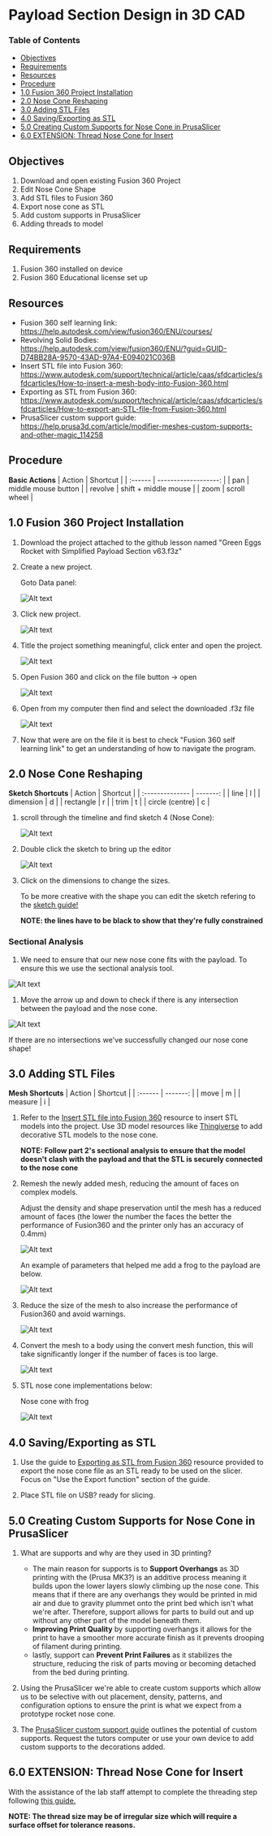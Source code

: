 # Payload Section Design in 3D CAD <!-- omit from toc -->

### Table of Contents <!-- omit from toc -->
- [Objectives](#objectives)
- [Requirements](#requirements)
- [Resources](#resources)
- [Procedure](#procedure)
- [1.0 Fusion 360 Project Installation](#10-fusion-360-project-installation)
- [2.0 Nose Cone Reshaping](#20-nose-cone-reshaping)
- [3.0 Adding STL Files](#30-adding-stl-files)
- [4.0 Saving/Exporting as STL](#40-savingexporting-as-stl)
- [5.0 Creating Custom Supports for Nose Cone in PrusaSlicer](#50-creating-custom-supports-for-nose-cone-in-prusaslicer)
- [6.0 EXTENSION: Thread Nose Cone for Insert](#60-extension-thread-nose-cone-for-insert)


## Objectives
1. Download and open existing Fusion 360 Project
1. Edit Nose Cone Shape
1. Add STL files to Fusion 360 
1. Export nose cone as STL
1. Add custom supports in PrusaSlicer
1. Adding threads to model

## Requirements
1. Fusion 360 installed on device
2. Fusion 360 Educational license set up

## Resources
- Fusion 360 self learning link: https://help.autodesk.com/view/fusion360/ENU/courses/
- Revolving Solid Bodies: https://help.autodesk.com/view/fusion360/ENU/?guid=GUID-D74BB28A-9570-43AD-97A4-E094021C036B
- Insert STL file into Fusion 360: https://www.autodesk.com/support/technical/article/caas/sfdcarticles/sfdcarticles/How-to-insert-a-mesh-body-into-Fusion-360.html
- Exporting as STL from Fusion 360: https://www.autodesk.com/support/technical/article/caas/sfdcarticles/sfdcarticles/How-to-export-an-STL-file-from-Fusion-360.html
- PrusaSlicer custom support guide: https://help.prusa3d.com/article/modifier-meshes-custom-supports-and-other-magic_114258

## Procedure

**Basic Actions**
| Action  |             Shortcut |
| :------ | -------------------: |
| pan     |  middle mouse button |
| revolve | shift + middle mouse |
| zoom    |         scroll wheel |


## 1.0 Fusion 360 Project Installation

1. Download the project attached to the github lesson named "Green Eggs Rocket with Simplified Payload Section v63.f3z"

1. Create a new project. 
   
   Goto Data panel:

   ![Alt text](figures/datapanel.png)

1. Click new project.
   
   ![Alt text](figures/newproject.png)

1. Title the project something meaningful, click enter and open the project. 

   ![Alt text](figures/nameproject.png)

1. Open Fusion 360 and click on the file button -> open

   ![Alt text](figures/Fusion360_open_file.png)

1. Open from my computer then find and select the downloaded .f3z file

   ![Alt text](figures/Fusion360_open_fmc.png)

1. Now that were are on the file it is best to check "Fusion 360 self learning link" to get an understanding of how to navigate the program.

## 2.0 Nose Cone Reshaping

**Sketch Shortcuts**
| Action          | Shortcut |
| :-------------- | -------: |
| line            |        l |
| dimension       |        d |
| rectangle       |        r |
| trim            |        t |
| circle (centre) |        c |


1. scroll through the timeline and find sketch 4 (Nose Cone): 
   
   ![Alt text](figures/Fusion360_sketch4.png)

2. Double click the sketch to bring up the editor
   
   ![Alt text](figures/Fusion360_sketch4_edit.png)

3. Click on the dimensions to change the sizes. 

   To be more creative with the shape you can edit the sketch refering to the [sketch guide!](https://help.autodesk.com/view/fusion360/ENU/?guid=GUID-91E892FC-BE5D-4AAB-A823-61BFF7A7B663)
   
   **NOTE: the lines have to be black to show that they're fully constrained**

### Sectional Analysis <!-- omit from toc -->

1. We need to ensure that our new nose cone fits with the payload. To ensure this we use the sectional analysis tool.

![Alt text](figures/Fusion360_sectional_analysis.gif)

1. Move the arrow up and down to check if there is any intersection between the payload and the nose cone.

![Alt text](figures/Fusion360_sectional_analysis2.gif)

If there are no intersections we've successfully changed our nose cone shape!

## 3.0 Adding STL Files

**Mesh Shortcuts**
| Action  | Shortcut |
| :------ | -------: |
| move    |        m |
| measure |        i |


1. Refer to the [Insert STL file into Fusion 360](https://www.autodesk.com/support/technical/article/caas/sfdcarticles/sfdcarticles/How-to-insert-a-mesh-body-into-Fusion-360.html) resource to insert STL models into the project.
   Use 3D model resources like [Thingiverse](https://www.thingiverse.com/) to add decorative STL models to the nose cone.

   **NOTE: Follow part 2's sectional analysis to ensure that the model doesn't clash with the payload and that the STL is securely connected to the nose cone**

2. Remesh the newly added mesh, reducing the amount of faces on complex models.

   Adjust the density and shape preservation until the mesh has a reduced amount of faces (the lower the number the faces the better the performance of Fusion360 and the printer only has an accuracy of 0.4mm)

   ![Alt text](figures/Fusion360_remesh.png)

   An example of parameters that helped me add a frog to the payload are below.

   ![Alt text](figures/Fusion360_remeshsize.png)

3. Reduce the size of the mesh to also increase the performance of Fusion360 and avoid warnings.

   ![Alt text](figures/reducemesh.png)

4. Convert the mesh to a body using the convert mesh function, this will take significantly longer if the number of faces is too large.

   ![Alt text](figures/Fusion360_convert_mesh.png)

5. STL nose cone implementations below:

    Nose cone with frog

    ![Alt text](figures/Fusion360_frog.png)


## 4.0 Saving/Exporting as STL

1. Use the guide to [Exporting as STL from Fusion 360](https://www.autodesk.com/support/technical/article/caas/sfdcarticles/sfdcarticles/How-to-export-an-STL-file-from-Fusion-360.html) resource provided to export the nose cone file as an STL ready to be used on the slicer. Focus on "Use the Export function" section of the guide.

1. Place STL file on USB? ready for slicing.

## 5.0 Creating Custom Supports for Nose Cone in PrusaSlicer

1. What are supports and why are they used in 3D printing?
   - The main reason for supports is to **Support Overhangs** as 3D printing with the (Prusa MK3?) is an additive process meaning it builds upon the lower layers slowly climbing up the nose cone. This means that if there are any overhangs they would be printed in mid air and due to gravity plummet onto the print bed which isn't what we're after. Therefore, support allows for parts to build out and up without any other part of the model beneath them.
   - **Improving Print Quality** by supporting overhangs it allows for the print to have a smoother more accurate finish as it prevents drooping of filament during printing.
   - lastly, support can **Prevent Print Failures** as it stabilizes the structure, reducing the risk of parts moving or becoming detached from the bed during printing.

1. Using the PrusaSlicer we're able to create custom supports which allow us to be selective with out placement, density, patterns, and configuration options to ensure the print is what we expect from a prototype rocket nose cone.

1. The [PrusaSlicer custom support guide](https://help.prusa3d.com/article/modifier-meshes-custom-supports-and-other-magic_114258) outlines the potential of custom supports.
    Request the tutors computer or use your own device to add custom supports to the decorations added.

## 6.0 EXTENSION: Thread Nose Cone for Insert

With the assistance of the lab staff attempt to complete the threading step following [this guide.](https://www.autodesk.com/products/fusion-360/blog/how-to-create-threads-in-fusion-360/)

**NOTE: The thread size may be of irregular size which will require a surface offset for tolerance reasons.**




